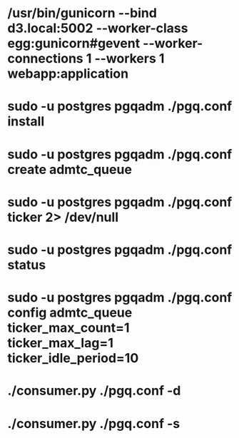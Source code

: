 # /usr/bin/gunicorn --bind d3.local:5002 --worker-class egg:gunicorn#gevent --worker-connections 1 --workers 1 webapp:application

# sudo -u postgres pgqadm ./pgq.conf install
# sudo -u postgres pgqadm ./pgq.conf create admtc_queue
# sudo -u postgres pgqadm ./pgq.conf ticker 2> /dev/null
# sudo -u postgres pgqadm ./pgq.conf status
# sudo -u postgres pgqadm ./pgq.conf config admtc_queue ticker_max_count=1 ticker_max_lag=1 ticker_idle_period=10
# ./consumer.py ./pgq.conf -d
# ./consumer.py ./pgq.conf -s


